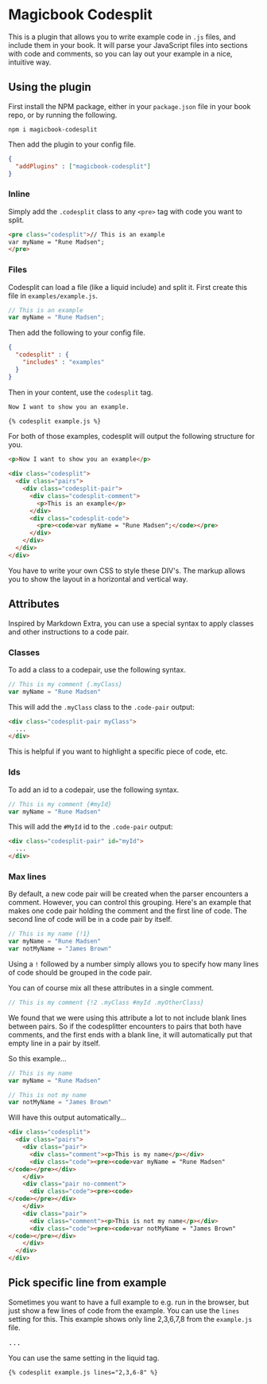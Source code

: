 # Magicbook Codesplit

This is a plugin that allows you to write example code in `.js` files, and include them in your book. It will parse your JavaScript files into sections with code and comments, so you can lay out your example in a nice, intuitive way.

## Using the plugin

First install the NPM package, either in your `package.json` file in your book repo, or by running the following.

```
npm i magicbook-codesplit
```

Then add the plugin to your config file.

```json
{
  "addPlugins" : ["magicbook-codesplit"]
}
```

### Inline

Simply add the `.codesplit` class to any `<pre>` tag with code you want to split.

```html
<pre class="codesplit">// This is an example
var myName = "Rune Madsen";
</pre>
```

### Files

Codesplit can load a file (like a liquid include) and split it. First create this file in `examples/example.js`.

```js
// This is an example
var myName = "Rune Madsen";
```

Then add the following to your config file.

```json
{
  "codesplit" : {
    "includes" : "examples"
  }
}
```

Then in your content, use the `codesplit` tag.

```md
Now I want to show you an example.

{% codesplit example.js %}
```

For both of those examples, codesplit will output the following structure for you.

```html
<p>Now I want to show you an example</p>

<div class="codesplit">
  <div class="pairs">
    <div class="codesplit-pair">
      <div class="codesplit-comment">
        <p>This is an example</p>
      </div>
      <div class="codesplit-code">
        <pre><code>var myName = "Rune Madsen";</code></pre>
      </div>
    </div>
  </div>
</div>
```

You have to write your own CSS to style these DIV's. The markup allows you to show the layout in a horizontal and vertical way.

## Attributes

Inspired by Markdown Extra, you can use a special syntax to apply classes and other instructions to a code pair.

### Classes

To add a class to a codepair, use the following syntax.

```js
// This is my comment {.myClass}
var myName = "Rune Madsen"
```

This will add the `.myClass` class to the `.code-pair` output:

```html
<div class="codesplit-pair myClass">
  ...
</div>
```

This is helpful if you want to highlight a specific piece of code, etc.

### Ids

To add an id to a codepair, use the following syntax.

```js
// This is my comment {#myId}
var myName = "Rune Madsen"
```

This will add the `#MyId` id to the `.code-pair` output:

```html
<div class="codesplit-pair" id="myId">
  ...
</div>
```

### Max lines

By default, a new code pair will be created when the parser encounters a comment. However, you can control this grouping. Here's an example that makes one code pair holding the comment and the first line of code. The second line of code will be in a code pair by itself.

```js
// This is my name {!1}
var myName = "Rune Madsen"
var notMyName = "James Brown"
```

Using a `!` followed by a number simply allows you to specify how many lines of code should be grouped in the code pair.

You can of course mix all these attributes in a single comment.

```js
// This is my comment {!2 .myClass #myId .myOtherClass}
```

We found that we were using this attribute a lot to not include blank lines between pairs. So if the codesplitter encounters to pairs that both have comments, and the first ends with a blank line, it will automatically put that empty line in a pair by itself.

So this example...

```js
// This is my name
var myName = "Rune Madsen"

// This is not my name
var notMyName = "James Brown"
```

Will have this output automatically...

```html
<div class="codesplit">
  <div class="pairs">
    <div class="pair">
      <div class="comment"><p>This is my name</p></div>
      <div class="code"><pre><code>var myName = "Rune Madsen"
</code></pre></div>
    </div>
    <div class="pair no-comment">
      <div class="code"><pre><code>
</code></pre></div>
    </div>
    <div class="pair">
      <div class="comment"><p>This is not my name</p></div>
      <div class="code"><pre><code>var notMyName = "James Brown"
</code></pre></div>
    </div>
  </div>
</div>
```

## Pick specific line from example

Sometimes you want to have a full example to e.g. run in the browser, but just show a few lines of code from the example. You can use the `lines` setting for this. This example shows only line 2,3,6,7,8 from the `example.js` file.

<pre class="codesplit" data-lines="2,3,6-8">
...
</pre>

You can use the same setting in the liquid tag.

```html
{% codesplit example.js lines="2,3,6-8" %}
```
